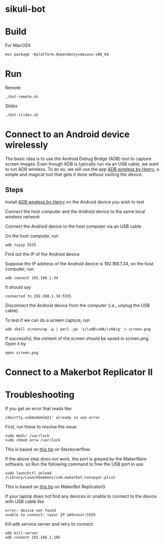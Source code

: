 sikuli-bot
==========

# Build

For MacOSX

	mvn package -Dplatform.dependency=macosx-x86_64

# Run

Remote

	./bot-remote.sh

Slides

	./bot-slides.sh


# Connect to an Android device wirelessly

The basic idea is to use the Android Debug Bridge (ADB) tool to capture screen images. Even though ADB is typically run via an USB cable,  we want to run ADB wireless. To do so, we will use the app [ADB wireless by Henry](https://play.google.com/store/apps/details?id=za.co.henry.hsu.adbwirelessbyhenry&hl=en), a simple and magical tool that gets it done without rooting the device.

## Steps

Install [ADB wireless by Henry](https://play.google.com/store/apps/details?id=za.co.henry.hsu.adbwirelessbyhenry&hl=en) on the Android device you wish to test

Connect the host computer and the Android device to the same local wireless network

Connect the Android device to the host computer via an USB cable

On the host computer, run

	adb tcpip 5555	

Find out the IP of the Android device

Suppose the IP address of the Android device is 192.168.1.34, on the host computer, run

	adb connect 192.168.1.34

It should say

	connected to 192.168.1.34:5555

Disconnect the Android device from the computer (i.e., unplug the USB cable).

To test if we can do a screen capture, run

	adb shell screencap -p | perl -pe 's/\x0D\x0A/\x0A/g' > screen.png

If successful, the content of the screen should be saved in screen.png. Open it by

	open screen.png

# Connect to a Makerbot Replicator II


# Troubleshooting

If you get an error that reads like

	/dev/tty.usbmodem1421' already in use error

First, run these to resolve the issue

	sudo mkdir /var/lock
	sudo chmod a+rw /var/lock

This is based on [this tip](http://stackoverflow.com/questions/12866572/rxtx-on-mac-serial-port-already-in-use) on Stackoverflow.


If the above step does not work, the port is greped by the MakerWare software.
so Run the following command to free the USB port in use

	sudo launchctl unload /Library/LaunchDaemons/com.makerbot.conveyor.plist

This is based on [this tip](http://www.makerbot.com/support/replicatorg/troubleshooting/) on MakerBot ReplicatorG


If your laptop does not find any devices or unable to connect to the device with USB cable like
	
	error: device not found
	unable to connect: <your IP address>:5555

Kill adb service server and retry to connect

	adb kill-server
	adb connect 192.168.1.105


